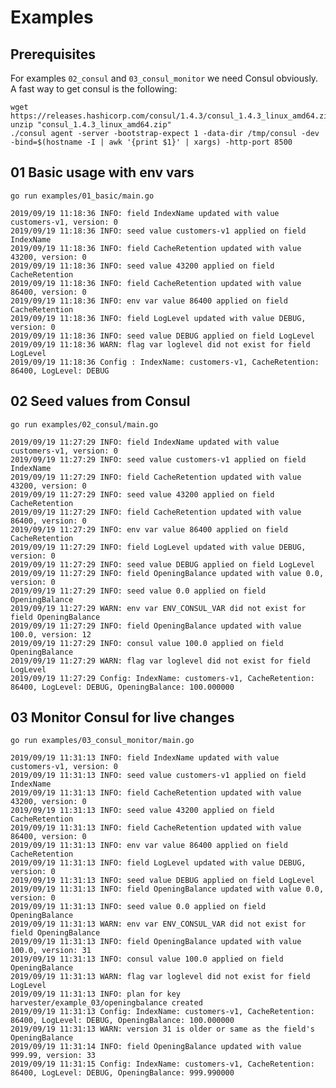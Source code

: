 # Examples

## Prerequisites

For examples `02_consul` and `03_consul_monitor` we need Consul obviously.
A fast way to get consul is the following:

    wget https://releases.hashicorp.com/consul/1.4.3/consul_1.4.3_linux_amd64.zip  
    unzip "consul_1.4.3_linux_amd64.zip"
    ./consul agent -server -bootstrap-expect 1 -data-dir /tmp/consul -dev -bind=$(hostname -I | awk '{print $1}' | xargs) -http-port 8500

## 01 Basic usage with env vars

    go run examples/01_basic/main.go

    2019/09/19 11:18:36 INFO: field IndexName updated with value customers-v1, version: 0
    2019/09/19 11:18:36 INFO: seed value customers-v1 applied on field IndexName
    2019/09/19 11:18:36 INFO: field CacheRetention updated with value 43200, version: 0
    2019/09/19 11:18:36 INFO: seed value 43200 applied on field CacheRetention
    2019/09/19 11:18:36 INFO: field CacheRetention updated with value 86400, version: 0
    2019/09/19 11:18:36 INFO: env var value 86400 applied on field CacheRetention
    2019/09/19 11:18:36 INFO: field LogLevel updated with value DEBUG, version: 0
    2019/09/19 11:18:36 INFO: seed value DEBUG applied on field LogLevel
    2019/09/19 11:18:36 WARN: flag var loglevel did not exist for field LogLevel
    2019/09/19 11:18:36 Config : IndexName: customers-v1, CacheRetention: 86400, LogLevel: DEBUG

## 02 Seed values from Consul

    go run examples/02_consul/main.go

    2019/09/19 11:27:29 INFO: field IndexName updated with value customers-v1, version: 0
    2019/09/19 11:27:29 INFO: seed value customers-v1 applied on field IndexName
    2019/09/19 11:27:29 INFO: field CacheRetention updated with value 43200, version: 0
    2019/09/19 11:27:29 INFO: seed value 43200 applied on field CacheRetention
    2019/09/19 11:27:29 INFO: field CacheRetention updated with value 86400, version: 0
    2019/09/19 11:27:29 INFO: env var value 86400 applied on field CacheRetention
    2019/09/19 11:27:29 INFO: field LogLevel updated with value DEBUG, version: 0
    2019/09/19 11:27:29 INFO: seed value DEBUG applied on field LogLevel
    2019/09/19 11:27:29 INFO: field OpeningBalance updated with value 0.0, version: 0
    2019/09/19 11:27:29 INFO: seed value 0.0 applied on field OpeningBalance
    2019/09/19 11:27:29 WARN: env var ENV_CONSUL_VAR did not exist for field OpeningBalance
    2019/09/19 11:27:29 INFO: field OpeningBalance updated with value 100.0, version: 12
    2019/09/19 11:27:29 INFO: consul value 100.0 applied on field OpeningBalance
    2019/09/19 11:27:29 WARN: flag var loglevel did not exist for field LogLevel
    2019/09/19 11:27:29 Config: IndexName: customers-v1, CacheRetention: 86400, LogLevel: DEBUG, OpeningBalance: 100.000000

## 03 Monitor Consul for live changes

    go run examples/03_consul_monitor/main.go

    2019/09/19 11:31:13 INFO: field IndexName updated with value customers-v1, version: 0
    2019/09/19 11:31:13 INFO: seed value customers-v1 applied on field IndexName
    2019/09/19 11:31:13 INFO: field CacheRetention updated with value 43200, version: 0
    2019/09/19 11:31:13 INFO: seed value 43200 applied on field CacheRetention
    2019/09/19 11:31:13 INFO: field CacheRetention updated with value 86400, version: 0
    2019/09/19 11:31:13 INFO: env var value 86400 applied on field CacheRetention
    2019/09/19 11:31:13 INFO: field LogLevel updated with value DEBUG, version: 0
    2019/09/19 11:31:13 INFO: seed value DEBUG applied on field LogLevel
    2019/09/19 11:31:13 INFO: field OpeningBalance updated with value 0.0, version: 0
    2019/09/19 11:31:13 INFO: seed value 0.0 applied on field OpeningBalance
    2019/09/19 11:31:13 WARN: env var ENV_CONSUL_VAR did not exist for field OpeningBalance
    2019/09/19 11:31:13 INFO: field OpeningBalance updated with value 100.0, version: 31
    2019/09/19 11:31:13 INFO: consul value 100.0 applied on field OpeningBalance
    2019/09/19 11:31:13 WARN: flag var loglevel did not exist for field LogLevel
    2019/09/19 11:31:13 INFO: plan for key harvester/example_03/openingbalance created
    2019/09/19 11:31:13 Config: IndexName: customers-v1, CacheRetention: 86400, LogLevel: DEBUG, OpeningBalance: 100.000000
    2019/09/19 11:31:13 WARN: version 31 is older or same as the field's OpeningBalance
    2019/09/19 11:31:14 INFO: field OpeningBalance updated with value 999.99, version: 33
    2019/09/19 11:31:15 Config: IndexName: customers-v1, CacheRetention: 86400, LogLevel: DEBUG, OpeningBalance: 999.990000
